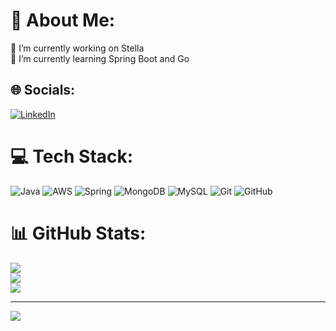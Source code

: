 # 💫 About Me:
🔭 I’m currently working on Stella<br>🌱 I’m currently learning Spring Boot and Go


## 🌐 Socials:
[![LinkedIn](https://img.shields.io/badge/LinkedIn-%230077B5.svg?logo=linkedin&logoColor=white)](https://linkedin.com/in/john-guerra20) 

# 💻 Tech Stack:
![Java](https://img.shields.io/badge/java-%23ED8B00.svg?style=for-the-badge&logo=openjdk&logoColor=white) ![AWS](https://img.shields.io/badge/AWS-%23FF9900.svg?style=for-the-badge&logo=amazon-aws&logoColor=white) ![Spring](https://img.shields.io/badge/spring-%236DB33F.svg?style=for-the-badge&logo=spring&logoColor=white) ![MongoDB](https://img.shields.io/badge/MongoDB-%234ea94b.svg?style=for-the-badge&logo=mongodb&logoColor=white) ![MySQL](https://img.shields.io/badge/mysql-4479A1.svg?style=for-the-badge&logo=mysql&logoColor=white) ![Git](https://img.shields.io/badge/git-%23F05033.svg?style=for-the-badge&logo=git&logoColor=white) ![GitHub](https://img.shields.io/badge/github-%23121011.svg?style=for-the-badge&logo=github&logoColor=white)
# 📊 GitHub Stats:
![](https://github-readme-stats.vercel.app/api?username=GekkoQuest&theme=shadow_blue&hide_border=false&include_all_commits=true&count_private=true)<br/>
![](https://github-readme-streak-stats.herokuapp.com/?user=GekkoQuest&theme=shadow_blue&hide_border=false)<br/>
![](https://github-readme-stats.vercel.app/api/top-langs/?username=GekkoQuest&theme=shadow_blue&hide_border=false&include_all_commits=true&count_private=true&layout=compact)

---
[![](https://visitcount.itsvg.in/api?id=GekkoQuest&icon=9&color=12)](https://visitcount.itsvg.in)

<!-- Proudly created with GPRM ( https://gprm.itsvg.in ) -->
